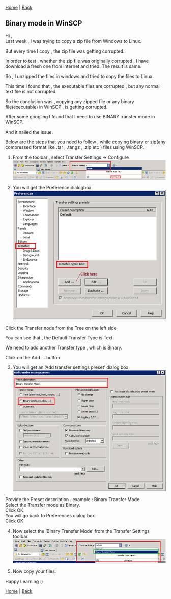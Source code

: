 [Home](https://debbiswal.github.io/Tech-BITE) \| [Back](https://debbiswal.github.io/Tech-BITE/#winscp)

## Binary mode in WinSCP

Hi ,  
Last week , I was trying to copy a zip file from Windows to Linux.  

But every time I copy , the zip file was getting corrupted.  

In order to test , whether the zip file was originally corrupted , I have download a fresh one from internet and tried. The result is same.  

So , I unzipped the files in windows and tried to copy the files to Linux.  

This time I found that , the executable files are corrupted , but any normal text file is not corrupted.  

So the conclusion was , copying any zipped file or any binary file(executable) in WinSCP , is getting corrupted.  

After some googling I found that I need to use BINARY transfer mode in WinSCP.  

And it nailed the issue.  

Below are the steps that you need to follow , while copying binary or zip(any compressed format like .tar , .tar.gz , .zip etc ) files using WinSCP.  


1)	From the toolbar , select Transfer Settings -> Configure  
![img1](images/img1.png)  

2) You will get the Preference dialogbox  
![img2](images/img2.png)  

Click the Transfer node from the Tree on the left side  

You can see that , the Default Transfer Type is Text.  

We need to add another Transfer type , which is Binary.  

Click on the Add … button  

3) You will get an ‘Add transfer settings preset’ dialog box  
![img3](images/img3.png) 

Provide the Preset description . example : Binary Transfer Mode  
Select the Transfer mode as Binary.  
Click OK.  
You will go back to Preferences dialog box  
Click OK  

4) Now select the ‘Binary Transfer Mode’ from the Transfer Settings toolbar.  
![img4](images/img4.png)  

5) Now copy your files.  

Happy Learning :)

[Home](https://debbiswal.github.io/Tech-BITE) \| [Back](https://debbiswal.github.io/Tech-BITE/#winscp)
